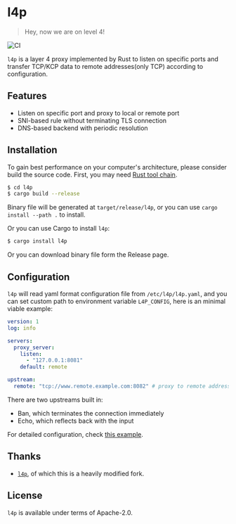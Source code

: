 # l4p

> Hey, now we are on level 4!

![CI](https://drone-ci.kiers.eu/api/badges/jjkiers/layer4-proxy/status.svg)

`l4p` is a layer 4 proxy implemented by Rust to listen on specific ports and transfer TCP/KCP data to remote addresses(only TCP) according to configuration.

## Features

- Listen on specific port and proxy to local or remote port
- SNI-based rule without terminating TLS connection
- DNS-based backend with periodic resolution

## Installation

To gain best performance on your computer's architecture, please consider build the source code. First, you may need [Rust tool chain](https://rustup.rs/).

```bash
$ cd l4p
$ cargo build --release
```

Binary file will be generated at `target/release/l4p`, or you can use `cargo install --path .` to install.

Or you can use Cargo to install `l4p`:

```bash
$ cargo install l4p
```

Or you can download binary file form the Release page.

## Configuration

`l4p` will read yaml format configuration file from `/etc/l4p/l4p.yaml`, and you can set custom path to environment variable `L4P_CONFIG`, here is an minimal viable example:

```yaml
version: 1
log: info

servers:
  proxy_server:
    listen:
      - "127.0.0.1:8081"
    default: remote

upstream:
  remote: "tcp://www.remote.example.com:8082" # proxy to remote address
```

There are two upstreams built in:
* Ban, which terminates the connection immediately
* Echo, which reflects back with the input

For detailed configuration, check [this example](./config.yaml.example).

## Thanks

- [`l4p`](https://crates.io/crates/`l4p`), of which this is a heavily modified fork.

## License

`l4p` is available under terms of Apache-2.0.